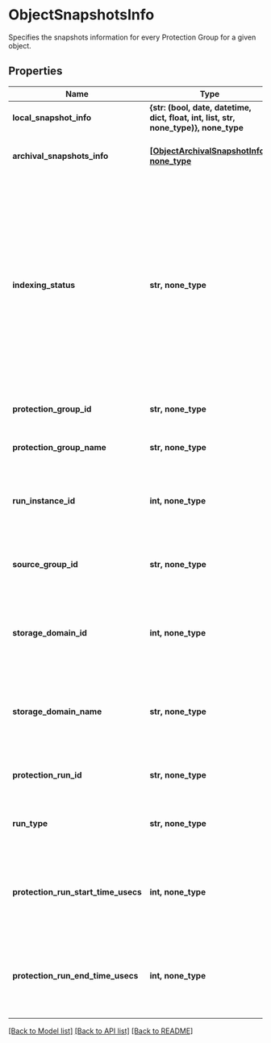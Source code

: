 # ObjectSnapshotsInfo

Specifies the snapshots information for every Protection Group for a given object.

## Properties
Name | Type | Description | Notes
------------ | ------------- | ------------- | -------------
**local_snapshot_info** | **{str: (bool, date, datetime, dict, float, int, list, str, none_type)}, none_type** | Specifies the local snapshot information. | [optional] 
**archival_snapshots_info** | [**[ObjectArchivalSnapshotInfo], none_type**](ObjectArchivalSnapshotInfo.md) | Specifies the archival snapshots information. | [optional] 
**indexing_status** | **str, none_type** | Specifies the indexing status of objects in this snapshot.&lt;br&gt; &#39;InProgress&#39; indicates the indexing is in progress.&lt;br&gt; &#39;Done&#39; indicates indexing is done.&lt;br&gt; &#39;NoIndex&#39; indicates indexing is not applicable.&lt;br&gt; &#39;Error&#39; indicates indexing failed with error. | [optional] 
**protection_group_id** | **str, none_type** | Specifies id of the Protection Group. | [optional] 
**protection_group_name** | **str, none_type** | Specifies name of the Protection Group. | [optional] 
**run_instance_id** | **int, none_type** | Specifies the instance id of the protection run which create the snapshot. | [optional] 
**source_group_id** | **str, none_type** | Specifies the source protection group id in case of replication. | [optional] 
**storage_domain_id** | **int, none_type** | Specifies the Storage Domain id where the backup data of Object is present. | [optional] 
**storage_domain_name** | **str, none_type** | Specifies the name of Storage Domain id where the backup data of Object is present | [optional] 
**protection_run_id** | **str, none_type** | Specifies the id of Protection Group Run. | [optional] 
**run_type** | **str, none_type** | Specifies the type of protection run created this snapshot. | [optional] 
**protection_run_start_time_usecs** | **int, none_type** | Specifies the start time of Protection Group Run in Unix timestamp epoch in microseconds. | [optional] 
**protection_run_end_time_usecs** | **int, none_type** | Specifies the end time of Protection Group Run in Unix timestamp epoch in microseconds. | [optional] 

[[Back to Model list]](../README.md#documentation-for-models) [[Back to API list]](../README.md#documentation-for-api-endpoints) [[Back to README]](../README.md)


